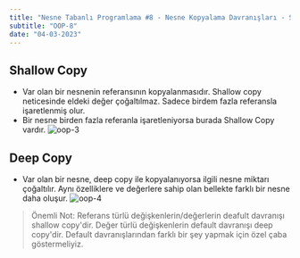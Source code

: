 ```yaml
---
title: "Nesne Tabanlı Programlama #8 - Nesne Kopyalama Davranışları - Shallow Copy - Deep Copy"
subtitle: "OOP-8"
date: "04-03-2023"
---
```


## **Shallow Copy**

- Var olan bir nesnenin referansının kopyalanmasıdır. Shallow copy neticesinde eldeki değer çoğaltılmaz. Sadece birdem fazla referansla işaretlenmiş olur.
- Bir nesne birden fazla referanla işaretleniyorsa burada Shallow Copy vardır.
  ![oop-3](images/oop-3.png)

## **Deep Copy**

- Var olan bir nesne, deep copy ile kopyalanıyorsa ilgili nesne miktarı çoğaltılır. Aynı özelliklere ve değerlere sahip olan bellekte farklı bir nesne daha oluşur.
  ![oop-4](images/oop-4.png)

> Önemli Not: Referans türlü değişkenlerin/değerlerin deafult davranışı shallow copy'dir.
> Değer türlü değişkenlerin default davranışı deep copy'dir. Default davranışlarından farklı bir şey yapmak için özel çaba göstermeliyiz.
